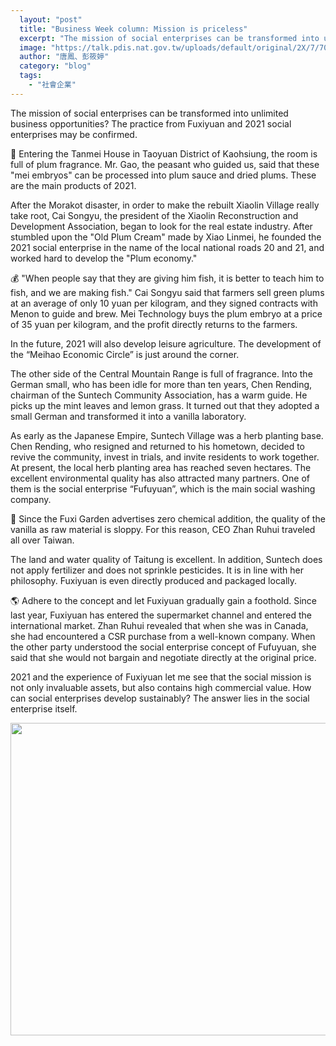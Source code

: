 ```yaml
---
  layout: "post"
  title: "Business Week column: Mission is priceless"
  excerpt: "The mission of social enterprises can be transformed into unlimited business opportunities? The practice from Fuxiyuan and 2021 social enterprises may be confirmed."
  image: "https://talk.pdis.nat.gov.tw/uploads/default/original/2X/7/7050491395513bb3e95c9ff4339c622ac891388d.jpg"
  author: "唐鳳、彭筱婷"
  category: "blog"
  tags: 
    - "社會企業"
---
```



The mission of social enterprises can be transformed into unlimited business opportunities? The practice from Fuxiyuan and 2021 social enterprises may be confirmed. 

🏡 Entering the Tanmei House in Taoyuan District of Kaohsiung, the room is full of plum fragrance. Mr. Gao, the peasant who guided us, said that these &quot;mei embryos&quot; can be processed into plum sauce and dried plums. These are the main products of 2021. 

After the Morakot disaster, in order to make the rebuilt Xiaolin Village really take root, Cai Songyu, the president of the Xiaolin Reconstruction and Development Association, began to look for the real estate industry. After stumbled upon the &quot;Old Plum Cream&quot; made by Xiao Linmei, he founded the 2021 social enterprise in the name of the local national roads 20 and 21, and worked hard to develop the &quot;Plum economy.&quot; 

💰 &quot;When people say that they are giving him fish, it is better to teach him to fish, and we are making fish.&quot; Cai Songyu said that farmers sell green plums at an average of only 10 yuan per kilogram, and they signed contracts with Menon to guide and brew. Mei Technology buys the plum embryo at a price of 35 yuan per kilogram, and the profit directly returns to the farmers. 

In the future, 2021 will also develop leisure agriculture. The development of the “Meihao Economic Circle” is just around the corner. 

 The other side of the Central Mountain Range is full of fragrance. Into the German small, who has been idle for more than ten years, Chen Rending, chairman of the Suntech Community Association, has a warm guide. He picks up the mint leaves and lemon grass. It turned out that they adopted a small German and transformed it into a vanilla laboratory. 

As early as the Japanese Empire, Suntech Village was a herb planting base. Chen Rending, who resigned and returned to his hometown, decided to revive the community, invest in trials, and invite residents to work together. At present, the local herb planting area has reached seven hectares. The excellent environmental quality has also attracted many partners. One of them is the social enterprise “Fufuyuan”, which is the main social washing company. 

🌱 Since the Fuxi Garden advertises zero chemical addition, the quality of the vanilla as raw material is sloppy. For this reason, CEO Zhan Ruhui traveled all over Taiwan. 

The land and water quality of Taitung is excellent. In addition, Suntech does not apply fertilizer and does not sprinkle pesticides. It is in line with her philosophy. Fuxiyuan is even directly produced and packaged locally. 

🌎 Adhere to the concept and let Fuxiyuan gradually gain a foothold. Since last year, Fuxiyuan has entered the supermarket channel and entered the international market. Zhan Ruhui revealed that when she was in Canada, she had encountered a CSR purchase from a well-known company. When the other party understood the social enterprise concept of Fufuyuan, she said that she would not bargain and negotiate directly at the original price. 

2021 and the experience of Fuxiyuan let me see that the social mission is not only invaluable assets, but also contains high commercial value. How can social enterprises develop sustainably? The answer lies in the social enterprise itself. 

 <center><img src="https://talk.pdis.nat.gov.tw/uploads/default/original/2X/7/7050491395513bb3e95c9ff4339c622ac891388d.jpg" width="690" height="500"></center> 
